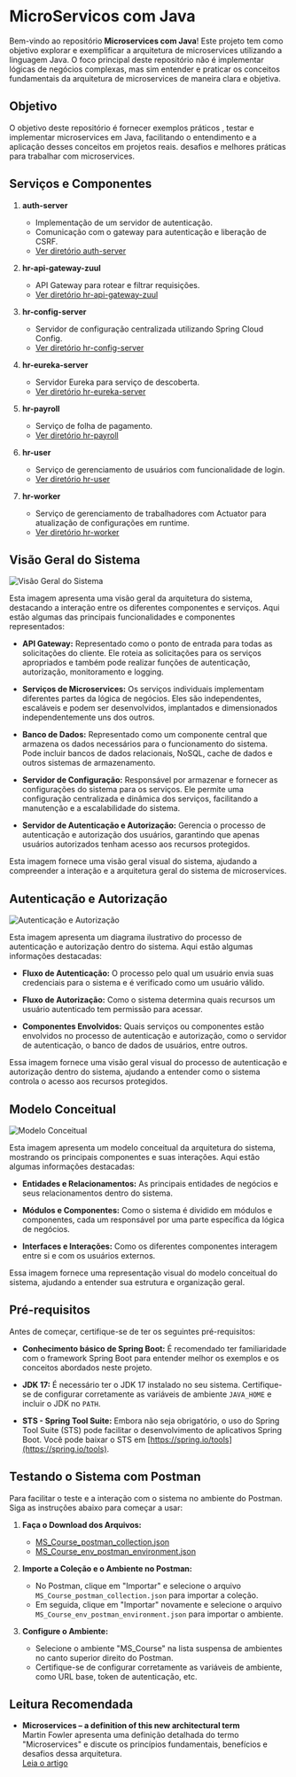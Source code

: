 # MicroServicos com Java

Bem-vindo ao repositório **Microservices com Java**! Este projeto tem como objetivo explorar e exemplificar a arquitetura de microservices utilizando a linguagem Java. O foco principal deste repositório não é implementar lógicas de negócios complexas, mas sim entender e praticar os conceitos fundamentais da arquitetura de microservices de maneira clara e objetiva.

## Objetivo

O objetivo deste repositório é fornecer exemplos práticos , testar e implementar microservices em Java, facilitando o entendimento e a aplicação desses conceitos em projetos reais.  desafios e melhores práticas para trabalhar com microservices.

## Serviços e Componentes

1. **auth-server**
   - Implementação de um servidor de autenticação.
   - Comunicação com o gateway para autenticação e liberação de CSRF.
   - [Ver diretório auth-server](./auth-server)

2. **hr-api-gateway-zuul**
   - API Gateway para rotear e filtrar requisições.
   - [Ver diretório hr-api-gateway-zuul](./hr-api-gateway-zuul)

3. **hr-config-server**
   - Servidor de configuração centralizada utilizando Spring Cloud Config.
   - [Ver diretório hr-config-server](./hr-config-server)

4. **hr-eureka-server**
   - Servidor Eureka para serviço de descoberta.
   - [Ver diretório hr-eureka-server](./hr-eureka-server)

5. **hr-payroll**
   - Serviço de folha de pagamento.
   - [Ver diretório hr-payroll](./hr-payroll)

6. **hr-user**
   - Serviço de gerenciamento de usuários com funcionalidade de login.
   - [Ver diretório hr-user](./hr-user)

7. **hr-worker**
   - Serviço de gerenciamento de trabalhadores com Actuator para atualização de configurações em runtime.
   - [Ver diretório hr-worker](./hr-worker)

## Visão Geral do Sistema

![Visão Geral do Sistema](https://github.com/kaiquesilvadev/Microsservicos/blob/main/img/Vis%C3%A3o%20geral%20do%20sistema.png)

Esta imagem apresenta uma visão geral da arquitetura do sistema, destacando a interação entre os diferentes componentes e serviços. Aqui estão algumas das principais funcionalidades e componentes representados:

- **API Gateway:** Representado como o ponto de entrada para todas as solicitações do cliente. Ele roteia as solicitações para os serviços apropriados e também pode realizar funções de autenticação, autorização, monitoramento e logging.
  
- **Serviços de Microservices:** Os serviços individuais implementam diferentes partes da lógica de negócios. Eles são independentes, escaláveis e podem ser desenvolvidos, implantados e dimensionados independentemente uns dos outros.

- **Banco de Dados:** Representado como um componente central que armazena os dados necessários para o funcionamento do sistema. Pode incluir bancos de dados relacionais, NoSQL, cache de dados e outros sistemas de armazenamento.

- **Servidor de Configuração:** Responsável por armazenar e fornecer as configurações do sistema para os serviços. Ele permite uma configuração centralizada e dinâmica dos serviços, facilitando a manutenção e a escalabilidade do sistema.

- **Servidor de Autenticação e Autorização:** Gerencia o processo de autenticação e autorização dos usuários, garantindo que apenas usuários autorizados tenham acesso aos recursos protegidos.

Esta imagem fornece uma visão geral visual do sistema, ajudando a compreender a interação e a arquitetura geral do sistema de microservices.

## Autenticação e Autorização

![Autenticação e Autorização](https://github.com/kaiquesilvadev/Microsservicos/blob/main/img/Autentica%C3%A7%C3%A3o%20e%20Autoriza%C3%A7%C3%A3o.png)

Esta imagem apresenta um diagrama ilustrativo do processo de autenticação e autorização dentro do sistema. Aqui estão algumas informações destacadas:

- **Fluxo de Autenticação:** O processo pelo qual um usuário envia suas credenciais para o sistema e é verificado como um usuário válido.
  
- **Fluxo de Autorização:** Como o sistema determina quais recursos um usuário autenticado tem permissão para acessar.

- **Componentes Envolvidos:** Quais serviços ou componentes estão envolvidos no processo de autenticação e autorização, como o servidor de autenticação, o banco de dados de usuários, entre outros.

Essa imagem fornece uma visão geral visual do processo de autenticação e autorização dentro do sistema, ajudando a entender como o sistema controla o acesso aos recursos protegidos.

## Modelo Conceitual

![Modelo Conceitual](https://github.com/kaiquesilvadev/Microsservicos/blob/main/img/Modelo%20conceitual.png)

Esta imagem apresenta um modelo conceitual da arquitetura do sistema, mostrando os principais componentes e suas interações. Aqui estão algumas informações destacadas:

- **Entidades e Relacionamentos:** As principais entidades de negócios e seus relacionamentos dentro do sistema.
  
- **Módulos e Componentes:** Como o sistema é dividido em módulos e componentes, cada um responsável por uma parte específica da lógica de negócios.

- **Interfaces e Interações:** Como os diferentes componentes interagem entre si e com os usuários externos.

Essa imagem fornece uma representação visual do modelo conceitual do sistema, ajudando a entender sua estrutura e organização geral.

## Pré-requisitos

Antes de começar, certifique-se de ter os seguintes pré-requisitos:

- **Conhecimento básico de Spring Boot:** É recomendado ter familiaridade com o framework Spring Boot para entender melhor os exemplos e os conceitos abordados neste projeto.

- **JDK 17:** É necessário ter o JDK 17 instalado no seu sistema. Certifique-se de configurar corretamente as variáveis de ambiente `JAVA_HOME` e incluir o JDK no `PATH`.

- **STS - Spring Tool Suite:** Embora não seja obrigatório, o uso do Spring Tool Suite (STS) pode facilitar o desenvolvimento de aplicativos Spring Boot. Você pode baixar o STS em [https://spring.io/tools](https://spring.io/tools).

## Testando o Sistema com Postman

Para facilitar o teste e a interação com o sistema no ambiente do Postman. Siga as instruções abaixo para começar a usar:

1. **Faça o Download dos Arquivos:**
   - [MS_Course_postman_collection.json](https://github.com/kaiquesilvadev/Microsservicos/blob/main/MS_Course_postman_collection.json)
   - [MS_Course_env_postman_environment.json](https://github.com/kaiquesilvadev/Microsservicos/blob/main/MS_Course_env_postman_environment.json)

2. **Importe a Coleção e o Ambiente no Postman:**
   - No Postman, clique em "Importar" e selecione o arquivo `MS_Course_postman_collection.json` para importar a coleção.
   - Em seguida, clique em "Importar" novamente e selecione o arquivo `MS_Course_env_postman_environment.json` para importar o ambiente.

3. **Configure o Ambiente:**
   - Selecione o ambiente "MS_Course" na lista suspensa de ambientes no canto superior direito do Postman.
   - Certifique-se de configurar corretamente as variáveis de ambiente, como URL base, token de autenticação, etc.


## Leitura Recomendada

- **Microservices – a definition of this new architectural term**  
  Martin Fowler apresenta uma definição detalhada do termo "Microservices" e discute os princípios fundamentais, benefícios e desafios dessa arquitetura.  
  [Leia o artigo](https://martinfowler.com/articles/microservices.html)

